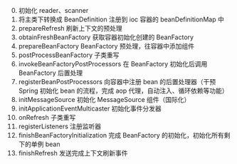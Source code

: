 0. 初始化 reader、scanner
1. 将主类下转换成 BeanDefinition 注册到 ioc 容器的 beanDefinitionMap 中
2. prepareRefresh 刷新上下文的预处理
3. obtainFreshBeanFactory 获取容器初始化创建的 BeanFactory
4. prepareBeanFactory BeanFactory 预处理，往容器中添加组件
5. postProcessBeanFactory 子类重写
6. invokeBeanFactoryPostProcessors 在 BeanFactory 初始化后调用 BeanFactory 后置处理
7. registerBeanPostProcessors 向容器中注册 bean 的后置处理器（干预 Spring 初始化 bean 的流程，完成 aop 代理，自动注入、循环依赖等功能）
8. initMessageSource 初始化 MessageSource 组件（国际化）
9. initApplicationEventMulticaster 初始化事件分发器
10. onRefresh 子类重写
11. registerListeners 注册监听器
12. finishBeanFactoryInitialization 完成 BeanFactory 的初始化，初始化所有剩下的单例 bean
13. finishRefresh 发送完成上下文刷新事件
